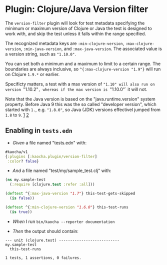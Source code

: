 <!-- This document is generated based on a corresponding .feature file, do not edit directly -->

# Plugin: Clojure/Java Version filter

The `version-filter` plugin will look for test metadata specifying the minimum
  or maximum version of Clojure or Java the test is designed to work with, and
  skip the test unless it falls within the range specified.

  The recognized metadata keys are `:min-clojure-version`,
  `:max-clojure-version`, `:min-java-version`, and `:max-java-version`. The
  associated value is a version string, such as `"1.10.0"`.

  You can set both a minimum and a maximum to limit to a certain range. The
  boundaries are always inclusive, so `^{:max-clojure-version "1.9"}` will run
  on Clojure `1.9.*` or earlier.

  Specificty matters, a test with a max version of `"1.10" will also run on
  version `"1.10.2"`, whereas if the max version is `"1.10.0"` it will not.

  Note that the Java version is based on the "java.runtime.version" system
  property. Before Java 9 this was the so called "developer version", which
  started with `1.`, e.g. `"1.8.0"`, so Java (JDK) versions effectivel jumped
  from `1.8` to `9`.
  [1](https://blogs.oracle.com/java-platform-group/a-new-jdk-9-version-string-scheme)
  [2](https://en.wikipedia.org/wiki/Java_version_history#Versioning_change)

## Enabling in `tests.edn`

- <em>Given </em> a file named "tests.edn" with:

``` clojure
#kaocha/v1
{:plugins [:kaocha.plugin/version-filter]
 :color? false}
```


- <em>And </em> a file named "test/my/sample_test.clj" with:

``` clojure
(ns my.sample-test
  (:require [clojure.test :refer :all]))

(deftest ^{:max-java-version "1.7"} this-test-gets-skipped
  (is false))

(deftest ^{:min-clojure-version "1.6.0"} this-test-runs
  (is true))
```


- <em>When </em> I run `bin/kaocha --reporter documentation`

- <em>Then </em> the output should contain:

``` nil
--- unit (clojure.test) ---------------------------
my.sample-test
  this-test-runs

1 tests, 1 assertions, 0 failures.
```



